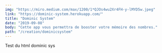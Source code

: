 ```yaml
---
img: "https://miro.medium.com/max/1200/1*QJOs4wu2Xr4FH-y-lMYD5w.jpeg"
link: "https://dominic-system.herokuapp.com/"
title: "Dominic System"
date: "2019-09-08"
body: "Cette app vous permettra de booster votre mémoire des nombres."
path: "/creation/dominicsystem"
---
```


Test du html dominic sys
